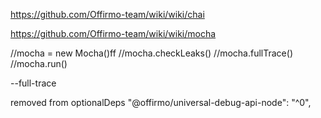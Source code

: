 
https://github.com/Offirmo-team/wiki/wiki/chai

https://github.com/Offirmo-team/wiki/wiki/mocha


//mocha = new Mocha()ff
//mocha.checkLeaks()
//mocha.fullTrace()
//mocha.run()

--full-trace


removed from optionalDeps "@offirmo/universal-debug-api-node": "^0",
